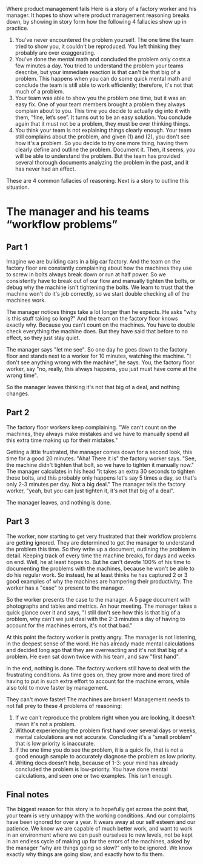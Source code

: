 Where product management fails
Here is a story of a factory worker and his manager. It hopes to show where product management reasoning breaks down, by showing in story form how the following 4 fallacies show up in practice.

1. You’ve never encountered the problem yourself. The one time the team tried to show you, it couldn't be reproduced. You left thinking they probably are over exaggerating.
2. You’ve done the mental math and concluded the problem only costs a few minutes a day. You tried to understand the problem your teams describe, but your immediate reaction is that can't be that big of a problem. This happens when you can do some quick mental math and conclude the team is still able to work efficiently; therefore, it's not that much of a problem.
3. Your team was able to show you the problem one time, but it was an easy fix. One of your team members brought a problem they always complain about to you. This time you decide to actually dig into it with them, ”fine, let’s see”. It turns out to be an easy solution. You conclude again that it must not be a problem, they must be over thinking things.
4. You think your team is not explaining things clearly enough. Your team still complains about the problem, and given (1) and (2), you don't see how it's a problem. So you decide to try one more thing, having them clearly define and outline the problem. Document it. Then, it seems, you will be able to understand the problem. But the team has provided several thorough documents analyzing the problem in the past, and it has never had an effect.

These are 4 common fallacies of reasoning. Next is a story to outline this situation.
# The manager and his teams “workflow problems”

## Part 1
Imagine we are building cars in a big car factory. And the team on the factory floor are constantly complaining about how the machines they use to screw in bolts always break down or run at half power. So we consistently have to break out of our flow and manually tighten the bolts, or debug why the machine isn't tightening the bolts. We learn to trust that the machine won't do it's job correctly, so we start double checking all of the machines work.

The manager notices things take a lot longer than he expects. He asks "why is this stuff taking so long?" And the team on the factory floor knows exactly why. Because you can't count on the machines. You have to double check everything the machine does. But they have said that before to no effect, so they just stay quiet.

The manager says "let me see". So one day he goes down to the factory floor and stands next to a worker for 10 minutes, watching the machine. "I don't see anything wrong with the machine", he says. You, the factory floor worker, say "no, really, this always happens, you just must have come at the wrong time".

So the manager leaves thinking it's not that big of a deal, and nothing changes.

## Part 2
The factory floor workers keep complaining. "We can't count on the machines, they always make mistakes and we have to manually spend all this extra time making up for their mistakes."

Getting a little frustrated, the manager comes down for a second look, this time for a good 20 minutes. "Aha! There it is" the factory worker says. "See, the machine didn't tighten that bolt, so we have to tighten it manually now." The manager calculates in his head "it takes an extra 30 seconds to tighten these bolts, and this probably only happens let's say 5 times a day, so that's only 2-3 minutes per day. Not a big deal." The manager tells the factory worker, "yeah, but you can just tighten it, it's not that big of a deal".

The manager leaves, and nothing is done.

## Part 3
The worker, now starting to get very frustrated that their workflow problems are getting ignored. They are determined to get the manager to understand the problem this time. So they write up a document, outlining the problem in detail. Keeping track of every time the machine breaks, for days and weeks on end. Well, he at least hopes to. But he can't devote 100% of his time to documenting the problems with the machines, because he won't be able to do his regular work. So instead, he at least thinks he has captured 2 or 3 good examples of why the machines are hampering their productivity. The worker has a "case" to present to the manager.

So the worker presents the case to the manager. A 5 page document with photographs and tables and metrics. An hour meeting. The manager takes a quick glance over it and says, "I still don't see how this is that big of a problem, why can't we just deal with the 2-3 minutes a day of having to account for the machines errors, it's not that bad."

At this point the factory worker is pretty angry. The manager is not listening, in the deepest sense of the word. He has already made mental calculations and decided long ago that they are overreacting and it's not that big of a problem. He even sat down twice with his team, and saw "first hand".

In the end, nothing is done. The factory workers still have to deal with the frustrating conditions. As time goes on, they grow more and more tired of having to put in such extra effort to account for the machine errors, while also told to move faster by management.

They can't move faster! The machines are broken! Management needs to not fall prey to these 4 problems of reasoning:

1. If we can't reproduce the problem right when you are looking, it doesn't mean it's not a problem.
2. Without experiencing the problem first hand over several days or weeks, mental calculations are not accurate. Concluding it's a "small problem" that is low priority is inaccurate.
3. If the one time you do see the problem, it is a quick fix, that is not a good enough sample to accurately diagnose the problem as low priority.
4. Writing docs doesn't help, because of 1-3: your mind has already concluded the problem is low-priority. You have done mental calculations, and seen one or two examples. This isn't enough.

## Final notes
The biggest reason for this story is to hopefully get across the point that, your team is very unhappy with the working conditions. And our complaints have been ignored for over a year. It wears away at our self esteem and our patience. We know we are capable of much better work, and want to work in an environment where we can push ourselves to new levels, not be kept in an endless cycle of making up for the errors of the machines, asked by the manager “why are things going so slow?” only to be ignored. We know exactly why things are going slow, and exactly how to fix them.
